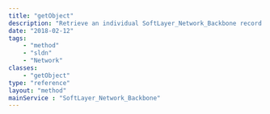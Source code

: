 ```yaml
---
title: "getObject"
description: "Retrieve an individual SoftLayer_Network_Backbone record. Use the getAllBackbones() method to retrieve a list of all SoftLayer network backbones."
date: "2018-02-12"
tags:
    - "method"
    - "sldn"
    - "Network"
classes:
    - "getObject"
type: "reference"
layout: "method"
mainService : "SoftLayer_Network_Backbone"
---
```

